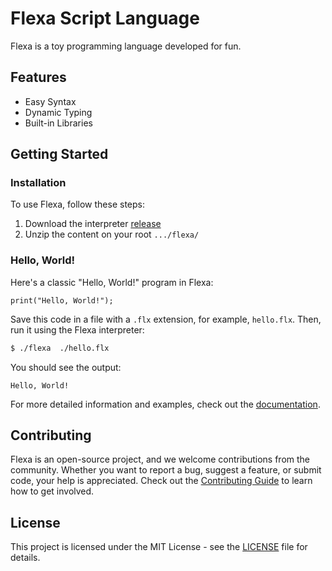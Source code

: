 # Flexa Script Language
Flexa is a toy programming language developed for fun.

## Features
- Easy Syntax
- Dynamic Typing
- Built-in Libraries

## Getting Started

### Installation
To use Flexa, follow these steps:
1. Download the interpreter [release](https://github.com/flexa-script/interpreter)
2. Unzip the content on your root `.../flexa/`

### Hello, World!
Here's a classic "Hello, World!" program in Flexa:

```flexa
print("Hello, World!");
```

Save this code in a file with a `.flx` extension, for example, `hello.flx`. Then, run it using the Flexa interpreter:

```bash
$ ./flexa  ./hello.flx
```

You should see the output:

```
Hello, World!
```

For more detailed information and examples, check out the [documentation](https://flexa-script.github.io/).

## Contributing

Flexa is an open-source project, and we welcome contributions from the community. Whether you want to report a bug, suggest a feature, or submit code, your help is appreciated. Check out the [Contributing Guide](https://flexa-script.github.io/docs/contributing.md) to learn how to get involved.

## License

This project is licensed under the MIT License - see the [LICENSE](LICENSE) file for details.
